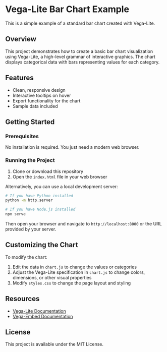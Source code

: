 # Vega-Lite Bar Chart Example

This is a simple example of a standard bar chart created with Vega-Lite.

## Overview

This project demonstrates how to create a basic bar chart visualization using Vega-Lite, a high-level grammar of interactive graphics. The chart displays categorical data with bars representing values for each category.

## Features

- Clean, responsive design
- Interactive tooltips on hover
- Export functionality for the chart
- Sample data included

## Getting Started

### Prerequisites

No installation is required. You just need a modern web browser.

### Running the Project

1. Clone or download this repository
2. Open the `index.html` file in your web browser

Alternatively, you can use a local development server:

```bash
# If you have Python installed
python -m http.server

# If you have Node.js installed
npx serve
```

Then open your browser and navigate to `http://localhost:8000` or the URL provided by your server.

## Customizing the Chart

To modify the chart:

1. Edit the data in `chart.js` to change the values or categories
2. Adjust the Vega-Lite specification in `chart.js` to change colors, dimensions, or other visual properties
3. Modify `styles.css` to change the page layout and styling

## Resources

- [Vega-Lite Documentation](https://vega.github.io/vega-lite/)
- [Vega-Embed Documentation](https://github.com/vega/vega-embed)

## License

This project is available under the MIT License. 